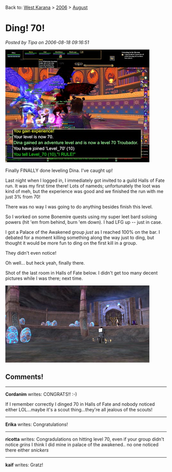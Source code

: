 Back to: [West Karana](/posts/westkarana.md) > [2006](/posts/2006/westkarana.md) > [August](./westkarana.md)
# Ding! 70!

*Posted by Tipa on 2006-08-18 09:16:51*

![Dina Dings 70](../../../uploads/2006/08/dina70.jpg)

Finally FINALLY done leveling Dina. I've caught up!

Last night when I logged in, I immediately got invited to a guild Halls of Fate run. It was my first time there! Lots of nameds; unfortunately the loot was kind of meh, but the experience was good and we finished the run with me just 3% from 70!

There was no way I was going to do anything besides finish this level.

So I worked on some Bonemire quests using my super leet bard soloing powers (hit 'em from behind, burn 'em down). I had LFG up -- just in case.

I got a Palace of the Awakened group *just* as I reached 100% on the bar. I debated for a moment killing something along the way just to ding, but thought it would be more fun to ding on the first kill in a group.

They didn't even notice!

Oh well... but heck yeah, finally there.

Shot of the last room in Halls of Fate below. I didn't get too many decent pictures while I was there; next time.

![Halls of Fate](../../../uploads/2006/08/hof.jpg)
## Comments!

---

**Cordanim** writes: CONGRATS!! :-)

If I remember correctly I dinged 70 in Halls of Fate and nobody noticed either LOL...maybe it's a scout thing...they're all jealous of the scouts!

---

**Erika** writes: Congratulations!

---

**ricotta** writes: Congradulations on hitting level 70, even if your group didn't notice *grins* I think I did mine in palace of the awakened.. no one noticed there either *snickers*

---

**kaif** writes: Gratz!

